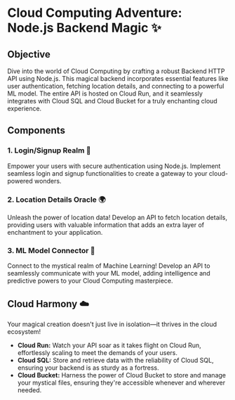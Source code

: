 # Cloud Computing Adventure: Node.js Backend Magic ✨

## Objective
Dive into the world of Cloud Computing by crafting a robust Backend HTTP API using Node.js. This magical backend incorporates essential features like user authentication, fetching location details, and connecting to a powerful ML model. The entire API is hosted on Cloud Run, and it seamlessly integrates with Cloud SQL and Cloud Bucket for a truly enchanting cloud experience.

## Components

### 1. Login/Signup Realm 🚀
Empower your users with secure authentication using Node.js. Implement seamless login and signup functionalities to create a gateway to your cloud-powered wonders.

### 2. Location Details Oracle 🌍
Unleash the power of location data! Develop an API to fetch location details, providing users with valuable information that adds an extra layer of enchantment to your application.

### 3. ML Model Connector 🔗
Connect to the mystical realm of Machine Learning! Develop an API to seamlessly communicate with your ML model, adding intelligence and predictive powers to your Cloud Computing masterpiece.

## Cloud Harmony ☁️
Your magical creation doesn't just live in isolation—it thrives in the cloud ecosystem!

- **Cloud Run:** Watch your API soar as it takes flight on Cloud Run, effortlessly scaling to meet the demands of your users.
- **Cloud SQL:** Store and retrieve data with the reliability of Cloud SQL, ensuring your backend is as sturdy as a fortress.
- **Cloud Bucket:** Harness the power of Cloud Bucket to store and manage your mystical files, ensuring they're accessible whenever and wherever needed.

